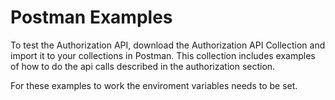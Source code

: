 # Postman Examples

To test the Authorization API, download the <a target="_blank" :href="$withBase('/assets/scripts/authorization-api-collection.json')" download="authorization-api-collection.json">Authorization API Collection</a> and import it to your collections in Postman. This collection includes examples of how to do the api calls described in the authorization section. 

For these examples to work the enviroment variables needs to be set. 


